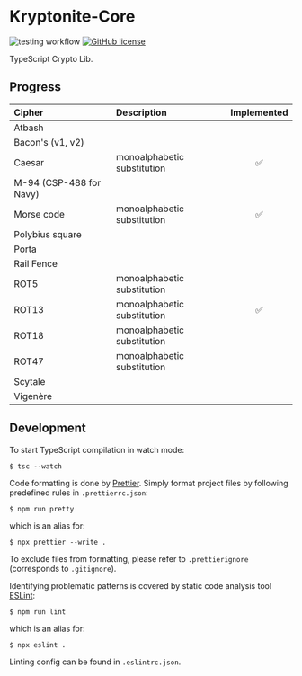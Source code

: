 # Kryptonite-Core

![testing workflow](https://github.com/aleksbelic/kryptonite-core/actions/workflows/tests.yml/badge.svg)
[![GitHub license](https://img.shields.io/github/license/aleksbelic/kryptonite-core)](https://raw.githubusercontent.com/aleksbelic/kryptonite-core/release/1.0.0/LICENSE)

TypeScript Crypto Lib.

## Progress

| Cipher                  | Description                 | Implemented |
| :---------------------- | :-------------------------- | :---------: |
| Atbash                  |                             |             |
| Bacon's (v1, v2)        |                             |             |
| Caesar                  | monoalphabetic substitution |   &#9989;   |
| M-94 (CSP-488 for Navy) |                             |             |
| Morse code              | monoalphabetic substitution |   &#9989;   |
| Polybius square         |                             |             |
| Porta                   |                             |             |
| Rail Fence              |                             |             |
| ROT5                    | monoalphabetic substitution |             |
| ROT13                   | monoalphabetic substitution |   &#9989;   |
| ROT18                   | monoalphabetic substitution |             |
| ROT47                   | monoalphabetic substitution |             |
| Scytale                 |                             |             |
| Vigenère                |                             |             |

## Development

To start TypeScript compilation in watch mode:

```
$ tsc --watch
```

Code formatting is done by [Prettier](https://prettier.io/).
Simply format project files by following predefined rules in `.prettierrc.json`:

```
$ npm run pretty
```

which is an alias for:

```
$ npx prettier --write .
```

To exclude files from formatting, please refer to `.prettierignore` (corresponds to `.gitignore`).

Identifying problematic patterns is covered by static code analysis tool [ESLint](https://eslint.org/):

```
$ npm run lint
```

which is an alias for:

```
$ npx eslint .
```

Linting config can be found in `.eslintrc.json`.
